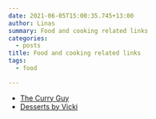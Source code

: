 ```yaml
---
date: 2021-06-05T15:00:35.745+13:00
author: Linas
summary: Food and cooking related links
categories:
  - posts
title: Food and cooking related links
tags:
  - food

---
```


* [The Curry Guy](https://greatcurryrecipes.net/)
* [Desserts by Vicki](http://www.thegutsygourmet.net/dessert.html)
